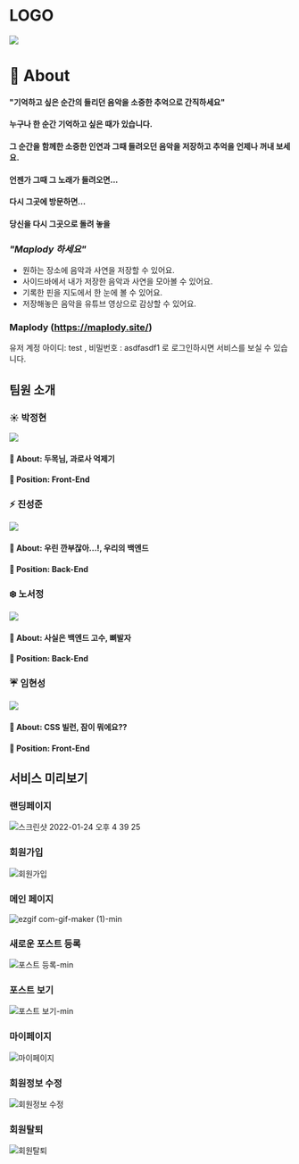 # LOGO

![](https://user-images.githubusercontent.com/83294139/140943660-2a7a4fc3-7474-4052-9ab9-f68f762f92b5.png)

# 🌸 About

#### **"기억하고 싶은 순간의 들리던 음악을 소중한 추억으로 간직하세요"**

#### 누구나 한 순간 기억하고 싶은 때가 있습니다.

#### 그 순간을 함께한 소중한 인연과 그때 들려오던 음악을 저장하고 추억을 언제나 꺼내 보세요.

#### 언젠가 그때 그 노래가 들려오면...

#### 다시 그곳에 방문하면...

#### 당신을 다시 그곳으로 돌려 놓을

### _"Maplody 하세요"_

- 원하는 장소에 음악과 사연을 저장할 수 있어요.
- 사이드바에서 내가 저장한 음악과 사연을 모아볼 수 있어요.
- 기록한 핀을 지도에서 한 눈에 볼 수 있어요.
- 저장해놓은 음악을 유튜브 영상으로 감상할 수 있어요.

### Maplody (https://maplody.site/)

유저 계정 아이디: test , 비밀번호 : asdfasdf1 로 로그인하시면 서비스를 보실 수 있습니다.

## 팀원 소개

### ☀️ 박정현

[![](https://img.shields.io/badge/Github-jamiep9rk-%230099FF?style=for-the-badge&logo=github)](https://github.com/jamiep9rk)

#### 🙋 About: 두목님, 과로사 억제기

#### 🔨 Position: Front-End

### ⚡ 진성준

[![](https://img.shields.io/badge/Github-Jin--sungjun-%23AAF0D1?style=for-the-badge&logo=github)](https://github.com/Jin-sungjun)

#### 🙋 About: 우린 깐부잖아...!, 우리의 백엔드

#### 🔨 Position: Back-End

### ❄️ 노서정

[![](https://img.shields.io/badge/Github-anniemon-%23660099?style=for-the-badge&logo=github)](https://github.com/anniemon)

#### 🙋 About: 사실은 백엔드 고수, 뼈발자

#### 🔨 Position: Back-End

### ☔ 임현성

[![](https://img.shields.io/badge/Github-Hendrix1995-%23DD4A68?style=for-the-badge&logo=github)](https://github.com/Hendrix1995)

#### 🙋 About: CSS 빌런, 잠이 뭐에요??

#### 🔨 Position: Front-End

## 서비스 미리보기

### 랜딩페이지

![스크린샷 2022-01-24 오후 4 39 25](https://user-images.githubusercontent.com/83294139/150741062-ecafbb7b-557f-47d0-9f80-ecd9a66a4924.png)

### 회원가입

![회원가입](https://user-images.githubusercontent.com/83822798/142553379-e6996042-08d5-41c7-9679-e5f43be020b9.gif)

### 메인 페이지

![ezgif com-gif-maker (1)-min](https://user-images.githubusercontent.com/83822798/142555579-c65e0757-da98-44ad-b5c8-de712aea9346.gif)

### 새로운 포스트 등록

![포스트 등록-min](https://user-images.githubusercontent.com/83822798/142553854-2fbda49e-6de2-4b54-8377-121ebcaa9259.gif)

### 포스트 보기

![포스트 보기-min](https://user-images.githubusercontent.com/83822798/142553924-aae5b834-8d86-4581-8d30-3ffd174c4401.gif)

### 마이페이지

![마이페이지](https://user-images.githubusercontent.com/83822798/142554282-dcc73830-d90c-4a2c-8297-b6a44abaa964.gif)

### 회원정보 수정

![회원정보 수정](https://user-images.githubusercontent.com/83822798/142554309-94cff342-ae6a-42d4-b83d-03de685750c6.gif)

### 회원탈퇴

![회원탈퇴](https://user-images.githubusercontent.com/83822798/142554459-781fe792-91e0-4eeb-8904-d5b5b472532e.gif)
